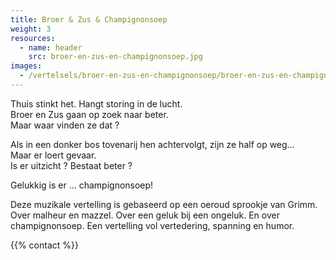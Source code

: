 ```yaml
---
title: Broer & Zus & Champignonsoep
weight: 3
resources:
  - name: header
    src: broer-en-zus-en-champignonsoep.jpg
images:
  - /vertelsels/broer-en-zus-en-champignonsoep/broer-en-zus-en-champignonsoep.jpg
---
```


Thuis stinkt het. Hangt storing in de lucht.  
Broer en Zus gaan op zoek naar beter.  
Maar waar vinden ze dat ?  

Als in een donker bos tovenarij hen achtervolgt, zijn ze half op weg…  
Maar er loert gevaar.  
Is er uitzicht ? Bestaat beter ?  

Gelukkig is er … champignonsoep!

Deze muzikale vertelling is gebaseerd op een oeroud sprookje van Grimm. Over malheur en mazzel. Over een geluk bij een ongeluk. En over champignonsoep. Een vertelling vol vertedering, spanning en humor. 

{{% contact %}}
